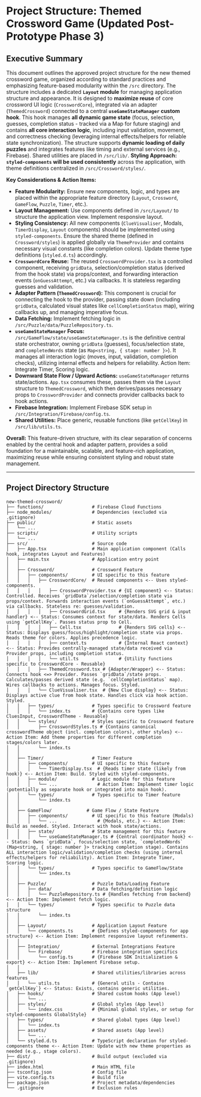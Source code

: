 # Project Structure: Themed Crossword Game (Updated Post-Prototype Phase 3)

## Executive Summary

This document outlines the approved project structure for the new themed crossword game, organized according to standard practices and emphasizing feature-based modularity within the `/src` directory. The structure includes a dedicated **`Layout` module** for managing application structure and appearance. It is designed to **maximize reuse** of core crossword UI logic (`CrosswordCore`), integrated via an adapter (`ThemedCrossword`) connected to a central **`useGameStateManager` custom hook**. This hook manages **all dynamic game state** (focus, selection, guesses, completion status - tracked via a Map for future staging) and contains **all core interaction logic**, including input validation, movement, and correctness checking (leveraging internal effects/helpers for reliable state synchronization). The structure supports **dynamic loading of daily puzzles** and integrates features like timing and external services (e.g., Firebase). Shared utilities are placed in `/src/lib/`. **Styling Approach:** **`styled-components` will be used consistently** across the application, with theme definitions centralized in `/src/Crossword/styles/`.

**Key Considerations & Action Items:**
*   **Feature Modularity:** Ensure new components, logic, and types are placed within the appropriate feature directory (`Layout`, `Crossword`, `GameFlow`, `Puzzle`, `Timer`, etc.).
*   **Layout Management:** Use components defined in `/src/Layout/` to structure the application view. Implement responsive layout.
*   **Styling Consistency:** All new components (`ClueVisualiser`, Modals, `TimerDisplay`, `Layout` components) should be implemented using `styled-components`. Ensure the shared theme (defined in `Crossword/styles`) is applied globally via `ThemeProvider` and contains necessary visual constants (like completion colors). Update theme type definitions (`styled.d.ts`) accordingly.
*   **`CrosswordCore` Reuse:** The reused `CrosswordProvider.tsx` is a controlled component, receiving `gridData`, selection/completion status (derived from the hook state) via props/context, and forwarding interaction events (`onGuessAttempt`, etc.) via callbacks. It is stateless regarding guesses and validation.
*   **Adapter Pattern (`ThemedCrossword`):** This component is crucial for connecting the hook to the provider, passing state down (including `gridData`, calculated visual states like `cellCompletionStatus` map), wiring callbacks up, and managing imperative focus.
*   **Data Fetching:** Implement fetching logic in `/src/Puzzle/data/PuzzleRepository.ts`.
*   **`useGameStateManager` Focus:** `/src/GameFlow/state/useGameStateManager.ts` is the definitive central state orchestrator, owning `gridData` (guesses), focus/selection state, and `completedWords` state (as `Map<string, { stage: number }>`). It manages all interaction logic (moves, input, validation, completion checks), utilizing internal effects and helpers for reliability. Action Item: Integrate Timer, Scoring logic.
*   **Downward State Flow / Upward Actions:** `useGameStateManager` returns state/actions. `App.tsx` consumes these, passes them via the `Layout` structure to `ThemedCrossword`, which then derives/passes necessary props to `CrosswordProvider` and connects provider callbacks back to hook actions.
*   **Firebase Integration:** Implement Firebase SDK setup in `/src/Integration/Firebase/config.ts`.
*   **Shared Utilities:** Place generic, reusable functions (like `getCellKey`) in `/src/lib/utils.ts`.

**Overall:** This feature-driven structure, with its clear separation of concerns enabled by the central hook and adapter pattern, provides a solid foundation for a maintainable, scalable, and feature-rich application, maximizing reuse while ensuring consistent styling and robust state management.

---

## Project Directory Structure

```plaintext
new-themed-crossword/
├── functions/                  # Firebase Cloud Functions
├── node_modules/               # Dependencies (excluded via .gitignore)
├── public/                     # Static assets
│   └── ...
├── scripts/                    # Utility scripts
│   └── ...
├── src/                        # Source code
│   ├── App.tsx                 # Main application component (Calls hook, integrates Layout and Features)
│   ├── main.tsx                # Application entry point
│   │
│   ├── Crossword/              # Crossword Feature
│   │   ├── components/         # UI specific to this feature
│   │   │   ├── CrosswordCore/  # Reused components <-- Uses styled-components.
│   │   │   │   ├── CrosswordProvider.tsx # {UI component} <-- Status: Controlled. Receives `gridData`/selection/completion state via props/context. Forwards interaction events (`onGuessAttempt`, etc.) via callbacks. Stateless re: guesses/validation.
│   │   │   │   ├── CrosswordGrid.tsx     # {Renders SVG grid & input handler} <-- Status: Consumes context for state/data. Renders Cells using `getCellKey`. Passes status prop to Cell.
│   │   │   │   ├── Cell.tsx              # {Renders SVG cells} <-- Status: Displays guess/focus/highlight/completion state via props. Reads theme for colors. Applies precedence logic.
│   │   │   │   ├── context.ts            # {Internal React context} <-- Status: Provides centrally-managed state/data received via Provider props, including completion status.
│   │   │   │   └── util.ts               # {Utility functions specific to CrosswordCore - Reusable}
│   │   │   ├── ThemedCrossword.tsx # {Adapter/Wrapper} <-- Status: Connects hook <=> Provider. Passes `gridData`/state props. Calculates/passes derived state (e.g. `cellCompletionStatus` map). Wires callbacks to actions. Manages focus. Styled.
│   │   │   └── ClueVisualiser.tsx  # {New Clue display} <-- Status: Displays active clue from hook state. Handles click via hook action. Styled.
│   │   ├── types/              # Types specific to Crossword feature
│   │   │   └── index.ts        # {Contains core types like CluesInput, CrosswordTheme - Reusable}
│   │   └── styles/             # Styles specific to Crossword feature
│   │       ├── CrosswordStyles.ts # {Contains canonical crosswordTheme object (incl. completion colors), other styles} <-- Action Item: Add theme properties for different completion stages/colors later.
│   │       └── index.ts
│   │
│   ├── Timer/                  # Timer Feature
│   │   ├── components/         # UI specific to this feature
│   │   │   └── TimerDisplay.tsx  # {Reads timer state (likely from hook)} <-- Action Item: Build. Styled with styled-components.
│   │   ├── module/             # Logic module for this feature
│   │   │   └── ...               # Action Item: Implement timer logic (potentially as separate hook or integrated into main hook).
│   │   └── types/              # Types specific to Timer feature
│   │       └── index.ts
│   │
│   ├── GameFlow/             # Game Flow / State Feature
│   │   ├── components/         # UI specific to this feature (Modals)
│   │   │   └── ...               # {Modals, etc.} <-- Action Item: Build as needed. Styled. Interact with hook state/actions.
│   │   ├── state/              # State management for this feature
│   │   │   └── useGameStateManager.ts # {Central coordinator hook} <-- Status: Owns `gridData`, focus/selection state, `completedWords` (Map<string, { stage: number }> tracking completion stage). Contains ALL interaction logic/validation/completion checks (using internal effects/helpers for reliability). Action Item: Integrate Timer, Scoring logic.
│   │   └── types/              # Types specific to GameFlow/State
│   │       └── index.ts
│   │
│   ├── Puzzle/                 # Puzzle Data/Loading Feature
│   │   ├── data/               # Data fetching/definition logic
│   │   │   └── PuzzleRepository.ts # {Handles fetching from backend} <-- Action Item: Implement fetch logic.
│   │   └── types/              # Types specific to Puzzle data structure
│   │       └── index.ts
│   │
│   ├── Layout/                 # Application Layout Feature
│   │   └── components.ts       # {Defines styled-components for app structure} <-- Action Item: Implement responsive layout refinements.
│   │
│   ├── Integration/            # External Integrations Feature
│   │   └── Firebase/           # Firebase integration specifics
│   │       └── config.ts       # {Firebase SDK Initialization & export} <-- Action Item: Implement Firebase setup.
│   │
│   ├── lib/                    # Shared utilities/libraries across features
│   │   └── utils.ts            # {General utils - Contains `getCellKey`} <-- Status: Exists, contains generic utilities.
│   ├── hooks/                  # Shared custom hooks (App level)
│   │   └── ...
│   ├── styles/                 # Global styles (App level)
│   │   └── index.css           # {Minimal global styles, or setup for styled-components GlobalStyle}
│   ├── types/                  # Shared global types (App level)
│   │   └── index.ts
│   ├── assets/                 # Shared assets (App level)
│   │   └── ...
│   └── styled.d.ts             # TypeScript declaration for styled-components theme <-- Action Item: Update with new theme properties as needed (e.g., stage colors).
├── dist/                       # Build output (excluded via .gitignore)
├── index.html                  # Main HTML file
├── tsconfig.json               # Config file
├── vite.config.ts              # Build file
├── package.json                # Project metadata/dependencies
└── .gitignore                  # Exclusion rules
